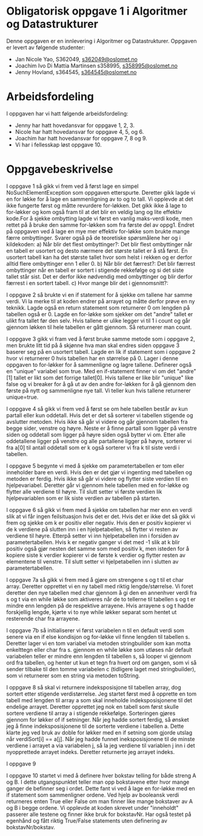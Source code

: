 # Obligatorisk oppgave 1 i Algoritmer og Datastrukturer

Denne oppgaven er en innlevering i Algoritmer og Datastrukturer. 
Oppgaven er levert av følgende studenter:
* Jan Nicole Yao, S362049, s362049@oslomet.no
* Joachim Ivo Di Mattia Martinsen s358995, s358995@oslomet.no
* Jenny Hovland, s364545, s364545@oslomet.no

# Arbeidsfordeling

I oppgaven har vi hatt følgende arbeidsfordeling:
* Jenny har hatt hovedansvar for oppgave 1, 2, 3.
* Nicole har hatt hovedansvar for oppgave 4, 5, og 6.
* Joachim har hatt hovedansvar for oppgave 7, 8 og 9. 
* Vi har i fellesskap løst oppgave 10. 

# Oppgavebeskrivelse

I oppgave 1 så gikk vi frem ved å først lage en simpel NoSuchElementException som oppgaven etterspurte.
Deretter gikk lagde vi en for løkke for å lage en sammenligning av to og to tall. Vi opplevde at det ikke fungerte først 
og måtte revurdere for-løkken. Det gikk ikke å lage to for-løkker og kom også fram til at det blir en veldig lang og 
lite effektiv kode.For å sjekke ombytting lagde vi først en vanlig maks-verdi kode, men rettet på å bruke den samme 
for-løkken som fra første del av oppg1. Endret på oppgaven ved å lage en mye mer effektiv for-løkke som brukte mange 
færre ombyttinger. Svarer også på de teoretiske spørsmålene her og i kildekoden:
a) Når blir det flest ombyttinger?: Det blir flest ombyttinger når en tabell er usortert og desto nærmere det største 
tallet er å stå først. En usortert tabell kan ha det største tallet hvor som helst i rekken og er derfor alltid 
flere ombyttinger enn 1 eller 0.
b) Når blir det færrest?: Det blir færrest ombyttinger når en tabell er sortert i stigende rekkefølge og si det 
siste tallet står sist. Det er derfor ikke nødvendig med ombyttinger og blir derfor færrest i en sortert tabell.
c) Hvor mange blir det i gjennomsnitt?: 

I oppgave 2 så brukte vi en if statement for å sjekke om tallene har samme verdi. Vi la merke til at koden endrer på 
arrayet og måtte derfor prøve en ny teknikk. Lagde også en return statement som returnerer 0 om lengden på tabellen 
også er 0. Lagde en for-løkke som sjekker om det "andre" tallet er ulikt fra tallet før den selv. Hvis tallene er ulike 
legger vi til 1 i count og går gjennom løkken til hele tabellen er gått gjennom. Så returnerer man count.

I oppgave 3 gikk vi fram ved å først bruke samme metode som i oppgave 2, men brukte litt tid på å skjønne hva man 
skal endres siden oppgave 3 baserer seg på en usortert tabell. Lagde en lik if statement som i oppgave 2 hvor vi 
returnerer 0 hvis tabellen har en størrelse på 0. Lager i denne oppgaven to for-løkker for å sammenligne og lagre 
tallene. Definerer også en "unique" variabel som true. Med en if-statement finner vi om det "andre"[1] tallet er likt 
som det forrige tallet[0]. Hvis tallene er like blir "unique" like false og vi breaker for å gå ut av den andre 
for-løkken for å gå gjennom den første på nytt og sammenligne nye tall. Vi teller kun hvis tallene returnerer 
unique=true.

I oppgave 4 så gikk vi frem ved å først se om hele tabellen består av kun partall eller kun oddetall. Hvis det
er det så sorterer vi tabellen stigende og avslutter metoden. Hvis ikke så går vi videre og går gjennom tabellen
fra begge sider, venstre og høyre. Neste er å finne partall som ligger på venstre siden og oddetall som ligger
på høyre siden også bytter vi om. Etter alle oddetallene ligger på venstre og alle partallene ligger på høyre,
sorterer vi fra a[0] til antall oddetall som er k også sorterer vi fra k til siste verdi i tabellen.

I oppgave 5 begynte vi med å sjekke om parametertabellen er tom eller inneholder bare en verdi. Hvis den er det
gjør vi ingenting med tabellen og metoden er ferdig. Hvis ikke så går vi videre og flytter siste verdien til en
hjelpevariabel. Deretter går vi gjennom hele tabellen med en for-løkke og flytter alle verdiene til høyre.
Til slutt setter vi første verdien lik hjelpevariablen som er lik siste verdien av tabellen på starten.

I oppgave 6 så gikk vi frem med å sjekke om tabellen har mer enn en verdi slik at vi får ingen feilsituasjon hvis
det er det. Hvis det er ikke det så gikk vi frem og sjekke om k er positiv eller negativ. Hvis den er positiv 
kopierer vi de k verdiene på slutten inn i en hjelpetabellen, så flytter vi resten av verdiene til høyre. Etterpå
setter vi inn hjelpetabellen inn i forsiden av parametertabellen. Hvis k er negativ ganger vi det med -1 slik at
k blir positiv også gjør nesten det samme som med positiv k, men isteden for å kopiere siste k verdier kopierer vi
de første k verdier og flytter resten av elementene til venstre. Til slutt setter vi hjelpetabellen inn i slutten
av parametertabellen.

I oppgave 7a så gikk vi frem med å gjøre om strengene s og t til et char array. Deretter opprettet vi en ny tabell med 
riktig lengde/størrelse. Vi foret deretter den nye tabellen med char gjennom å gi den en annenhver verdi fra s og t via
en while løkke som aktiveres når de to tellerne til tabellen s og t er mindre enn lengden på de respektive arrayene. 
Hvis arrayene s og t hadde forskjellig lengde, kjørte vi to nye while løkker separat som hentet ut resterende char fra 
arrayene. 

I oppgave 7b så initialiserer vi først variabelen n til en default verdi som senere via en if else kondisjon og 
for-løkke vil finne lengden til tabellen s. Deretter lager vi en tom variabel via metoden stringbuilder som kan motta
enkelttegn eller char fra s. gjennom en while løkke som utløses når default variabelen teller er mindre enn lengden til 
tabellen s, så looper vi gjennom ord fra tabellen, og henter ut kun et tegn fra hvert ord om gangen, som vi så sender
tilbake til den tomme variabelen c (tidligere laget med stringbuilder), som vi returnerer som en string via metoden 
toString.

I oppgave 8 så skal vi returnere indeksposisjone til tabellen array, dog sortert etter stigende verdistørrelse. Jeg
startet først med å opprette en tom tabell med lengden til array a som skal inneholde indeksposisjonene til det 
endelige arrayet. Deretter opprettet jeg nok en tabell som først skulle sortere verdiene til array a i stigende
rekkefølge. Sorteringen gjøres gjennom for løkker of if setninger. Når jeg hadde sortert ferdig, så ønsket jeg å 
finne indeksposisjonene til de sorterte verdiene i tabellen a. Dette klarte jeg ved bruk av doble for løkker med en 
if setning som gjorde  utslag når verdiSort[i] == a[j]. Når jeg hadde funnet ineksposisjonene til de minste verdiene i 
arrayet a via variabelen j, så la jeg verdiene til variablen j inn i det nyopprettede arrayet indeks. Deretter
returnerte jeg arrayet indeks. 

I oppgave 9

I oppgave 10 startet vi med å definere hver bokstav telling for både streng A og B. I dette utgangspunktet teller man 
opp bokstavene etter hvor mange ganger de befinner seg i ordet. Dette fant vi ved å lage en for-løkke med en if 
statement som sammenligner ordene. Ved hjelp av booleansk verdi returneres enten True eller False om man finner like 
mange bokstaver av A og B i begge ordene. Vi opplevde at koden skrevet under "inneholdt" passerer alle testene og
finner ikke bruk for bokstavNr. Har også testet på egenhånd og fått riktig True/False statements uten definering
av bokstavNr/bokstav. 